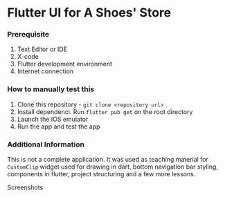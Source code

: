 # Flutter UI for A Shoes' Store

### Prerequisite

1. Text Editor or IDE
2. X-code
3. Flutter development environment
4. Internet connection

### How to manually test this

1. Clone this repository - `git clone <repository url>`
2. Install dependenci. Run `flutter pub get` on the root directory
3. Launch the IOS emulator
4. Run the app and test the app

### Additional Information

This is not a complete application. It was used as teaching material for `CustomClip` widget used for drawing in dart, bottom navigation bar styling, components in flutter, project structuring and a few more lessons.


Screenshots